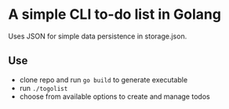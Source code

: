 # A simple CLI to-do list in Golang

Uses JSON for simple data persistence in storage.json.

## Use
- clone repo and run `go build` to generate executable
- run `./togolist`
- choose from available options to create and manage todos

